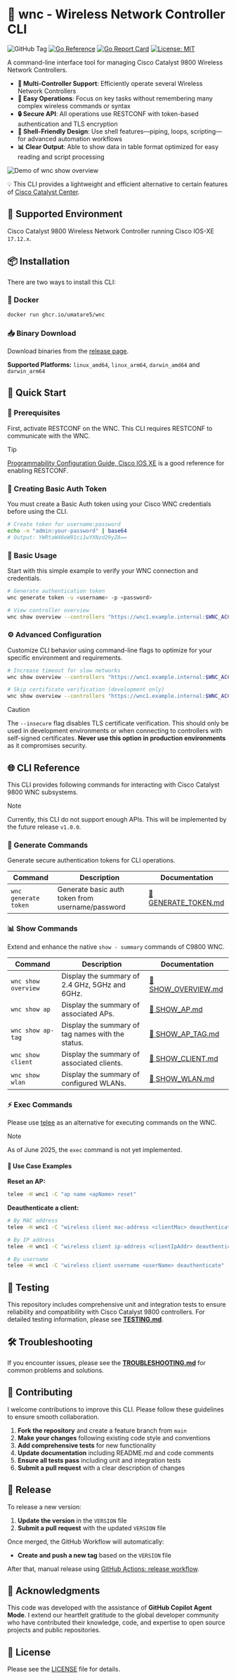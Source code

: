 # 📡 wnc - Wireless Network Controller CLI

![GitHub Tag](https://img.shields.io/github/v/tag/umatare5/wnc?label=Latest%20version)
[![Go Reference](https://pkg.go.dev/badge/umatare5/wnc.svg)](https://pkg.go.dev/github.com/umatare5/wnc)
[![Go Report Card](https://goreportcard.com/badge/github.com/umatare5/wnc)](https://goreportcard.com/report/github.com/umatare5/wnc)
[![License: MIT](https://img.shields.io/badge/License-MIT-yellow.svg)](https://github.com/umatare5/wnc/blob/main/LICENSE)

A command-line interface tool for managing Cisco Catalyst 9800 Wireless Network Controllers.

- **🚀 Multi-Controller Support**: Efficiently operate several Wireless Network Controllers
- **🧠 Easy Operations**: Focus on key tasks without remembering many complex wireless commands or syntax
- **🔒 Secure API**: All operations use RESTCONF with token-based authentication and TLS encryption
- **🐚 Shell-Friendly Design**: Use shell features—piping, loops, scripting—for advanced automation workflows
- **📊 Clear Output**: Able to show data in table format optimized for easy reading and script processing

<img alt="Demo of wnc show overview" src="https://github.com/umatare5/wnc/blob/main/docs/demo/wnc_show_overview_demo.gif" />

💡 This CLI provides a lightweight and efficient alternative to certain features of [Cisco Catalyst Center](https://www.cisco.com/site/us/en/products/networking/catalyst-center/index.html).

## 📡 Supported Environment

Cisco Catalyst 9800 Wireless Network Controller running Cisco IOS-XE `17.12.x`.

## 📦 Installation

There are two ways to install this CLI:

### 🐳 Docker

```bash
docker run ghcr.io/umatare5/wnc
```

### 📥 Binary Download

Download binaries from the [release page](https://github.com/umatare5/wnc/releases).

**Supported Platforms:** `linux_amd64`, `linux_arm64`, `darwin_amd64` and `darwin_arm64`

## 🚀 Quick Start

### 🔧 Prerequisites

First, activate RESTCONF on the WNC. This CLI requires RESTCONF to communicate with the WNC.

> [!TIP]
>
> [Programmability Configuration Guide, Cisco IOS XE](https://www.cisco.com/c/en/us/td/docs/ios-xml/ios/prog/configuration/1712/b_1712_programmability_cg/m_1712_prog_restconf.html) is a good reference for enabling RESTCONF.

### 🔑 Creating Basic Auth Token

You must create a Basic Auth token using your Cisco WNC credentials before using the CLI.

```bash
# Create token for username:password
echo -n "admin:your-password" | base64
# Output: YWRtaW46eW91ci1wYXNzd29yZA==
```

### 🚀 Basic Usage

Start with this simple example to verify your WNC connection and credentials.

```bash
# Generate authentication token
wnc generate token -u <username> -p <password>

# View controller overview
wnc show overview --controllers "https://wnc1.example.internal:$WNC_ACCESS_TOKEN"
```

### ⚙️ Advanced Configuration

Customize CLI behavior using command-line flags to optimize for your specific environment and requirements.

```bash
# Increase timeout for slow networks
wnc show overview --controllers "https://wnc1.example.internal:$WNC_ACCESS_TOKEN" --timeout 30

# Skip certificate verification (development only)
wnc show overview --controllers "https://wnc1.example.internal:$WNC_ACCESS_TOKEN" --insecure
```

> [!CAUTION]
> The `--insecure` flag disables TLS certificate verification. This should only be used in development environments or when connecting to controllers with self-signed certificates. **Never use this option in production environments** as it compromises security.

## 🌐 CLI Reference

This CLI provides following commands for interacting with Cisco Catalyst 9800 WNC subsystems.

> [!Note]
> Currently, this CLI do not support enough APIs. This will be implemented by the future release `v1.0.0`.

### 🔐 Generate Commands

Generate secure authentication tokens for CLI operations.

| Command              | Description                                      | Documentation                                             |
| -------------------- | ------------------------------------------------ | --------------------------------------------------------- |
| `wnc generate token` | Generate basic auth token from username/password | [📖 GENERATE_TOKEN.md](./docs/commands/GENERATE_TOKEN.md) |

### 📊 Show Commands

Extend and enhance the native `show - summary` commands of C9800 WNC.

| Command             | Description                                       | Documentation                                           |
| ------------------- | ------------------------------------------------- | ------------------------------------------------------- |
| `wnc show overview` | Display the summary of 2.4 GHz, 5GHz and 6GHz.    | [📖 SHOW_OVERVIEW.md](./docs/commands/SHOW_OVERVIEW.md) |
| `wnc show ap`       | Display the summary of associated APs.            | [📖 SHOW_AP.md](./docs/commands/SHOW_AP.md)             |
| `wnc show ap-tag`   | Display the summary of tag names with the status. | [📖 SHOW_AP_TAG.md](./docs/commands/SHOW_AP_TAG.md)     |
| `wnc show client`   | Display the summary of associated clients.        | [📖 SHOW_CLIENT.md](./docs/commands/SHOW_CLIENT.md)     |
| `wnc show wlan`     | Display the summary of configured WLANs.          | [📖 SHOW_WLAN.md](./docs/commands/SHOW_WLAN.md)         |

### ⚡ Exec Commands

Please use [telee](https://github.com/umatare5/telee) as an alternative for executing commands on the WNC.

> [!Note]
>
> As of June 2025, the `exec` command is not yet implemented.

#### 🔧 Use Case Examples

**Reset an AP:**

```bash
telee -H wnc1 -C "ap name <apName> reset"
```

**Deauthenticate a client:**

```bash
# By MAC address
telee -H wnc1 -C "wireless client mac-address <clientMac> deauthenticate"

# By IP address
telee -H wnc1 -C "wireless client ip-address <clientIpAddr> deauthenticate"

# By username
telee -H wnc1 -C "wireless client username <userName> deauthenticate"
```

## 🧪 Testing

This repository includes comprehensive unit and integration tests to ensure reliability and compatibility with Cisco Catalyst 9800 controllers. For detailed testing information, please see **[TESTING.md](./docs/TESTING.md)**.

## 🛠️ Troubleshooting

If you encounter issues, please see the **[TROUBLESHOOTING.md](./docs/TROUBLESHOOTING.md)** for common problems and solutions.

## 🤝 Contributing

I welcome contributions to improve this CLI. Please follow these guidelines to ensure smooth collaboration.

1. **Fork the repository** and create a feature branch from `main`
2. **Make your changes** following existing code style and conventions
3. **Add comprehensive tests** for new functionality
4. **Update documentation** including README.md and code comments
5. **Ensure all tests pass** including unit and integration tests
6. **Submit a pull request** with a clear description of changes

## 🚀 Release

To release a new version:

1. **Update the version** in the `VERSION` file
2. **Submit a pull request** with the updated `VERSION` file

Once merged, the GitHub Workflow will automatically:

- **Create and push a new tag** based on the `VERSION` file

After that, manual release using [GitHub Actions: release workflow](https://github.com/umatare5/wnc/actions/workflows/release.yaml).

## 🙏 Acknowledgments

This code was developed with the assistance of **GitHub Copilot Agent Mode**. I extend our heartfelt gratitude to the global developer community who have contributed their knowledge, code, and expertise to open source projects and public repositories.

## 📄 License

Please see the [LICENSE](./LICENSE) file for details.
